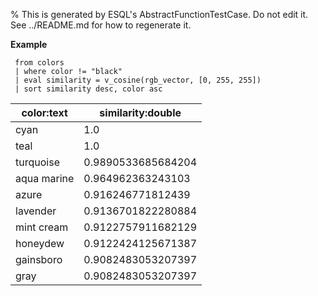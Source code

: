 % This is generated by ESQL's AbstractFunctionTestCase. Do not edit it. See ../README.md for how to regenerate it.

**Example**

```esql
 from colors
 | where color != "black"
 | eval similarity = v_cosine(rgb_vector, [0, 255, 255])
 | sort similarity desc, color asc
```

| color:text | similarity:double |
| --- | --- |
| cyan | 1.0 |
| teal | 1.0 |
| turquoise | 0.9890533685684204 |
| aqua marine | 0.964962363243103 |
| azure | 0.916246771812439 |
| lavender | 0.9136701822280884 |
| mint cream | 0.9122757911682129 |
| honeydew | 0.9122424125671387 |
| gainsboro | 0.9082483053207397 |
| gray | 0.9082483053207397 |


